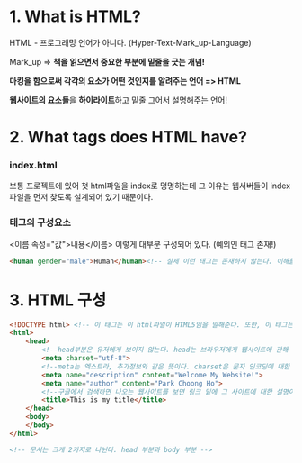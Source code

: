 # 1. What is HTML?

HTML - 프로그래밍 언어가 아니다. (Hyper-Text-Mark_up-Language)

Mark_up  =>  **책을 읽으면서 중요한 부분에 밑줄을 긋는 개념!**

**마킹을 함으로써 각각의 요소가 어떤 것인지를 알려주는 언어  =>  HTML** 

**웹사이트의 요소들**을 **하이라이트**하고 밑줄 그어서 설명해주는 언어!





# 2. What tags does HTML have?

### index.html

보통 프로젝트에 있어 첫 html파일을 index로 명명하는데 그 이유는 웹서버들이 index 파일을 먼저 찾도록 설계되어 있기 때문이다.

### 태그의 구성요소

<이름 속성="값">내용</이름> 이렇게 대부분 구성되어 있다. (예외인 태그 존재!)

```html
<human gender="male">Human</human><!-- 실제 이런 태그는 존재하지 않는다. 이해를 돕기위한 예시 일뿐-->
```





# 3. HTML 구성

```html
<!DOCTYPE html> <!-- 이 태그는 이 html파일이 HTML5임을 말해준다. 또한, 이 태그는 self-contained 태그로서 스스로 열고 닫는 태그이다.(그 자체로 정보를 제공하기 때문에 이런 방식으로 작성)-->
<html>
    <head>
        <!--head부분은 유저에게 보이지 않는다. head는 브라우저에게 웹사이트에 관해 필요한 정보를 제공하는 태그이다.-->
        <meta charset="utf-8"> 
        <!--meta는 엑스트라, 추가정보와 같은 뜻이다. charset은 문자 인코딩에 대한 정보를 내포한다.-->
        <meta name="description" content="Welcome My Website!">
        <meta name="author" content="Park Choong Ho"> 
        <!--구글에서 검색하면 나오는 웹사이트를 보면 링크 밑에 그 사이트에 대한 설명이 나온다. 그걸 위해 사용하는 속성 다양한 종류의 meta태그가 존재한다. 어떤 태그는 트웨터, 네이버, 페이스북 등 특정 플랫폼만을 위해 존재하기도 함.-->
        <title>This is my title</title>
    </head>
    <body>
    </body>
</html>

<!-- 문서는 크게 2가지로 나뉜다. head 부분과 body 부분 -->
```